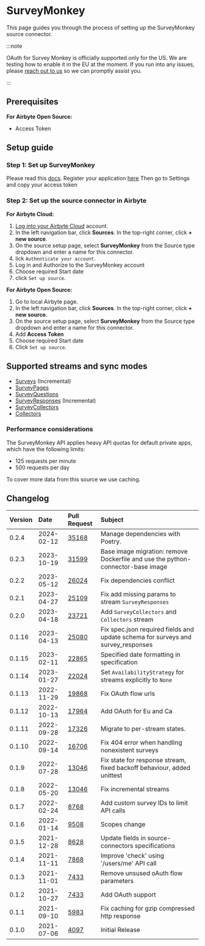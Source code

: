 # SurveyMonkey

This page guides you through the process of setting up the SurveyMonkey source connector.

:::note

OAuth for Survey Monkey is officially supported only for the US. We are testing how to enable it in the EU at the moment. If you run into any issues, please [reach out to us](mailto:product@airbyte.io) so we can promptly assist you.

:::

<!-- env:oss -->
## Prerequisites

**For Airbyte Open Source:**

* Access Token
<!-- /env:oss -->

## Setup guide
### Step 1: Set up SurveyMonkey
Please read this [docs](https://developer.surveymonkey.com/api/v3/#getting-started). Register your application [here](https://developer.surveymonkey.com/apps/) Then go to Settings and copy your access token

### Step 2: Set up the source connector in Airbyte

<!-- env:cloud -->
**For Airbyte Cloud:**

1. [Log into your Airbyte Cloud](https://cloud.airbyte.com/workspaces) account.
2. In the left navigation bar, click **Sources**. In the top-right corner, click **+ new source**.
3. On the source setup page, select **SurveyMonkey** from the Source type dropdown and enter a name for this connector.
4. lick `Authenticate your account`.
5. Log in and Authorize to the SurveyMonkey account
6. Choose required Start date
7. click `Set up source`.
<!-- /env:cloud -->

<!-- env:oss -->
**For Airbyte Open Source:**

1. Go to local Airbyte page.
2. In the left navigation bar, click **Sources**. In the top-right corner, click **+ new source**.
3. On the source setup page, select **SurveyMonkey** from the Source type dropdown and enter a name for this connector.
4. Add **Access Token**
5. Choose required Start date
6. Click `Set up source`.
<!-- /env:oss -->

## Supported streams and sync modes

* [Surveys](https://api.surveymonkey.com/v3/docs?shell#api-endpoints-get-surveys) \(Incremental\)
* [SurveyPages](https://api.surveymonkey.com/v3/docs?shell#api-endpoints-get-surveys-survey_id-pages)
* [SurveyQuestions](https://api.surveymonkey.com/v3/docs?shell#api-endpoints-get-surveys-survey_id-pages-page_id-questions)
* [SurveyResponses](https://api.surveymonkey.com/v3/docs?shell#api-endpoints-get-surveys-id-responses-bulk) \(Incremental\)
* [SurveyCollectors](https://api.surveymonkey.com/v3/docs?shell#api-endpoints-get-surveys-survey_id-collectors)
* [Collectors](https://api.surveymonkey.com/v3/docs?shell#api-endpoints-get-collectors-collector_id-)

### Performance considerations

The SurveyMonkey API applies heavy API quotas for default private apps, which have the following limits:

* 125 requests per minute
* 500 requests per day

To cover more data from this source we use caching.

## Changelog

| Version | Date       | Pull Request                                             | Subject                                                                          |
|:--------|:-----------|:---------------------------------------------------------|:---------------------------------------------------------------------------------|
| 0.2.4 | 2024-02-12 | [35168](https://github.com/airbytehq/airbyte/pull/35168) | Manage dependencies with Poetry. |
| 0.2.3 | 2023-10-19 | [31599](https://github.com/airbytehq/airbyte/pull/31599) | Base image migration: remove Dockerfile and use the python-connector-base image |
| 0.2.2   | 2023-05-12 | [26024](https://github.com/airbytehq/airbyte/pull/26024) | Fix dependencies conflict                                                        |
| 0.2.1   | 2023-04-27 | [25109](https://github.com/airbytehq/airbyte/pull/25109) | Fix add missing params to stream `SurveyResponses`                               |
| 0.2.0   | 2023-04-18 | [23721](https://github.com/airbytehq/airbyte/pull/23721) | Add `SurveyCollectors` and `Collectors` stream                                   |
| 0.1.16  | 2023-04-13 | [25080](https://github.com/airbytehq/airbyte/pull/25080) | Fix spec.json required fields and update schema for surveys and survey_responses |
| 0.1.15  | 2023-02-11 | [22865](https://github.com/airbytehq/airbyte/pull/22865) | Specified date formatting in specification                                       |
| 0.1.14  | 2023-01-27 | [22024](https://github.com/airbytehq/airbyte/pull/22024) | Set `AvailabilityStrategy` for streams explicitly to `None`                      |
| 0.1.13  | 2022-11-29 | [19868](https://github.com/airbytehq/airbyte/pull/19868) | Fix OAuth flow urls                                                              |
| 0.1.12  | 2022-10-13 | [17964](https://github.com/airbytehq/airbyte/pull/17964) | Add OAuth for Eu and Ca                                                          |
| 0.1.11  | 2022-09-28 | [17326](https://github.com/airbytehq/airbyte/pull/17326) | Migrate to per-stream states.                                                    |
| 0.1.10  | 2022-09-14 | [16706](https://github.com/airbytehq/airbyte/pull/16706) | Fix 404 error when handling nonexistent surveys                                  |
| 0.1.9   | 2022-07-28 | [13046](https://github.com/airbytehq/airbyte/pull/14998) | Fix state for response stream, fixed backoff behaviour, added unittest           |
| 0.1.8   | 2022-05-20 | [13046](https://github.com/airbytehq/airbyte/pull/13046) | Fix incremental streams                                                          |
| 0.1.7   | 2022-02-24 | [8768](https://github.com/airbytehq/airbyte/pull/8768)   | Add custom survey IDs to limit API calls                                         |
| 0.1.6   | 2022-01-14 | [9508](https://github.com/airbytehq/airbyte/pull/9508)   | Scopes change                                                                    |
| 0.1.5   | 2021-12-28 | [8628](https://github.com/airbytehq/airbyte/pull/8628)   | Update fields in source-connectors specifications                                |
| 0.1.4   | 2021-11-11 | [7868](https://github.com/airbytehq/airbyte/pull/7868)   | Improve 'check' using '/users/me' API call                                       |
| 0.1.3   | 2021-11-01 | [7433](https://github.com/airbytehq/airbyte/pull/7433)   | Remove unsused oAuth flow parameters                                             |
| 0.1.2   | 2021-10-27 | [7433](https://github.com/airbytehq/airbyte/pull/7433)   | Add OAuth support                                                                |
| 0.1.1   | 2021-09-10 | [5983](https://github.com/airbytehq/airbyte/pull/5983)   | Fix caching for gzip compressed http response                                    |
| 0.1.0   | 2021-07-06 | [4097](https://github.com/airbytehq/airbyte/pull/4097)   | Initial Release                                                                  |
